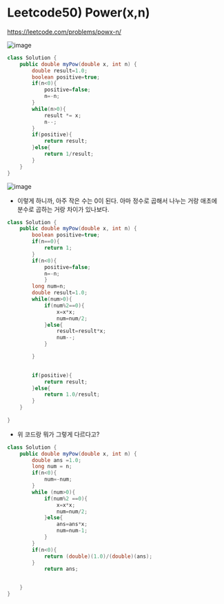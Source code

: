 # Leetcode50) Power(x,n)

https://leetcode.com/problems/powx-n/

![image](https://user-images.githubusercontent.com/37058233/114621849-1223db80-9c62-11eb-8e34-ba2580a53196.png)

```java
class Solution {
    public double myPow(double x, int n) {       
        double result=1.0;
        boolean positive=true;
        if(n<0){
            positive=false;
            n=-n;
        }
        while(n>0){
            result *= x;
            n--;
        }
        if(positive){
            return result;         
        }else{
            return 1/result;
        }
    }
}
```

![image](https://user-images.githubusercontent.com/37058233/114623283-e7d31d80-9c63-11eb-8c2e-7ee40b8e779e.png)

- 이렇게 하니까, 아주 작은 수는 0이 된다. 아마 정수로 곱해서 나누는 거랑 애초에 분수로 곱하는 거랑 차이가 있나보다.

```java
class Solution {
    public double myPow(double x, int n) {       
        boolean positive=true;
        if(n==0){
            return 1;
        }
        if(n<0){
            positive=false;
            n=-n;
            }
        long num=n;
        double result=1.0;
        while(num>0){
            if(num%2==0){
                x=x*x;
                num=num/2;
            }else{
                result=result*x;
                num--;
            }

        }

        
        if(positive){
            return result;         
        }else{
            return 1.0/result;
        }
    }
        
}

```

- 위 코드랑 뭐가 그렇게 다르다고?

```java
class Solution {
    public double myPow(double x, int n) {       
        double ans =1.0;
        long num = n;
        if(n<0){
            num=-num;
        }
        while (num>0){
            if(num%2 ==0){
                x=x*x;
                num=num/2;
            }else{
                ans=ans*x;
                num=num-1;
            }
        }
        if(n<0){
            return (double)(1.0)/(double)(ans);
        }
            return ans;


    }
}
```

